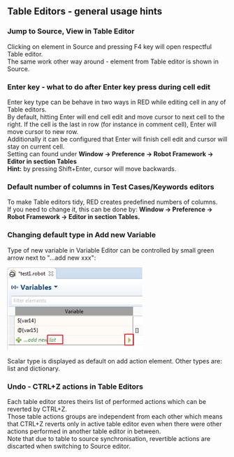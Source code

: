 ## Table Editors - general usage hints

### Jump to Source, View in Table Editor

Clicking on element in Source and pressing F4 key will open respectful Table
editor.  
The same work other way around - element from Table editor is shown in Source.

### Enter key - what to do after Enter key press during cell edit

Enter key type can be behave in two ways in RED while editing cell in any of
Table editors.  
By default, hitting Enter will end cell edit and move cursor to next cell to
the right. If the cell is the last in row (for instance in comment cell),
Enter will move cursor to new row.  
Additionally it can be configured that Enter will finish cell edit and cursor
will stay on current cell.  
Setting can found under **Window -> Preference -> Robot Framework -> Editor in
section Tables**  
**Hint:** by pressing Shift+Enter, cursor will move backwards. 

### Default number of columns in Test Cases/Keywords editors

To make Table editors tidy, RED creates predefined numbers of columns.  
If you need to change it, this can be done by: **Window -> Preference -> Robot
Framework -> Editor in section Tables.**

### Changing default type in Add new Variable

Type of new variable in Variable Editor can be controlled by small green arrow
next to "...add new xxx":  
  
![](table_general/add_new_var.png)  
  
Scalar type is displayed as default on add action element. Other types are:
list and dictionary.  

### Undo - CTRL+Z actions in Table Editors

Each table editor stores theirs list of performed actions which can be
reverted by CTRL+Z.  
Those table actions groups are independent from each other which means that
CTRL+Z reverts only in active table editor even when there were other actions
performed in another table editor in between.  
Note that due to table to source synchronisation, revertible actions are
discarted when switching to Source editor.

